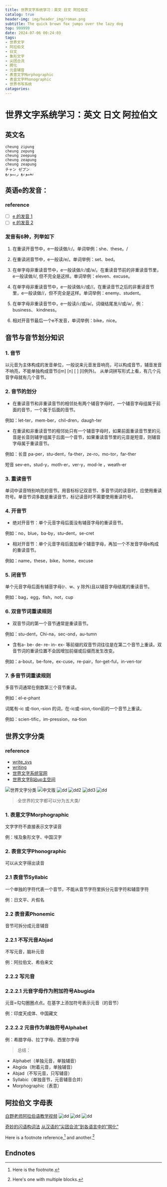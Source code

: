 ```yaml
---
title: 世界文字系统学习：英文 日文 阿拉伯文
catalog: true
header-img: img/header_img/roman.png
subtitle: The quick brown fox jumps over the lazy dog
top: 999999
date: 2024-07-06 00:24:03
tags:
- 世界文字
- 阿拉伯文
- 日文
- 象形文字
- 尖团合流
- 腭化
- 元音辅音
- 表意文字Morphographic
- 表音文字Phonographic
- 世界书写系统
catagories:
---
```


# 世界文字系统学习：英文 日文 阿拉伯文

## 英文名

```
cheung zipung
cheung zepung
cheung zeepung
cheung zeapung
cheung zeapung
チャン ゼプン
تشيونغ زيبونغ
```

## 英语e的发音：

### reference

- [ ] [e 的发音 1](https://zhidao.baidu.com/question/505929543901517964.html)
- [ ] [e 的发音 2][e_pronunciation_2]

### 发音有6种，列举如下

1. 在重读开音节中，e一般读做/i:/。单词举例：she、these。/

2. 在重读闭音节中，e一般读/e/。单词举例：set、bed。

3. 在单字母非重读音节中，e一般读做/i:/或/ə/。在重读音节前的非重读音节里，e一般读做/i/, 但不完全是这样。单词举例：eleven、excuse。

4. 在单字母非重读音节中，e一般读做/i:/或//。在重读音节之后的非重读音节里，e一般读做//，但不完全是这样。单词举例：enemy、student。

5. 在单字母非重读音节中，e一般读/i:/或/ə/。词缀结尾发/i/或/ə/，例：business、 kindness。

6. 相对开音节最后一个e不发音，单词举例：bike，nice。

## 音节与音节划分知识

### 1. 音节

以元音为主体构成的发音单位，一般说来元音发音响亮，可以构成音节，辅音发音不响亮，不能单独构成音节([m] [n] [ ] [l]例外)。
从单词拼写形式上看，有几个元音字母就有几个音节。

### 2. 音节的划分

- 在重读音节和非重读音节的相邻处有两个辅音字母时，一个辅音字母组属于前面的音节，一个属于后面的音节。

例如：let-ter，mem-ber，chil-dren，daugh-ter

- 在重读和非重读音节的相邻处只有一个辅音字母时，如果前面重读音节里的元音是长音则辅字组属于后面一个音节，如果重读音节里的元音是短音，则辅音字母属于重读音节。

例如：长音 pa-per，stu-dent，fa-ther，ze-ro，mo-tor，far-ther

短音 sev-en，stud-y，moth-er，ver-y，mod-le ，weath-er

### 3. 重读音节

单词中读音特别响亮的音节。用音标标记双音节、多音节词的读音时，应使用重读符号。单音节词多数是重读音节，标记读音时不需要使用重读符号。

### 4. 开音节

- 绝对开音节：单个元音字母后面没有辅音字母的重读音节。

例如：no，blue，ba-by，stu-dent，se-cret

- 相对开音节：单个元音字母后面加单个辅音字母，再加一个不发音字母e构成的重读音节。

例如：name，these，bike，home，excuse

### 5. 闭音节

单个元音字母后面有辅音字母(r、w、y 除外)且以辅音字母结尾的重读音节。

例如：bag，egg，fish，not，cup

### 6. 双音节词重读规则

- 双音节词的第一个音节通常是重读音节。

例如：stu-dent，Chi-na，sec-ond，au-tumn

- 含有a- be- de- re- in- ex- 等前缀的双音节词往往是在第二个音节上重读。双音节词的重读位置不会因增加前缀或后缀而发生改变。

例如：a-bout，be-fore，ex-cuse，re-pair，for-get-ful，in-ven-tor

### 7. 多音节词重读规则

多音节词通常在倒数第三个音节重读。

例如：el-e-phant

词尾有-ic 或-tion,-sion 的词，在-ic或-sion,-tion前的一个音节上重读。

例如：scien-tific，im-pression，na-tion

## 世界文字分类

### reference 

- [write_sys]
- [writing](http://languagesindanger.eu/book-of-knowledge/writing/)
- [世界文字系统官网](https://www.worldswritingsystems.org/)
- [世界文字B站up主空间](https://space.bilibili.com/1931761492/video)

![世界文字分类](https://pic1.zhimg.com/7ae2af104a6e315229ee88527a72c8cd_r.jpg)
![中文版](https://p1.ssl.qhmsg.com/t01eb6714f6b8e761dd.jpg)
![dd](OIP-C.jpg)
![dd2](https://www.ielts-adviser.com/wp-content/uploads/2015/07/main-systems-of-writing.png)
![dd3](https://iibawards-prod.s3.amazonaws.com/projects/images/000/002/704/large.png)
![dd](https://www.applelanguages.com/blog/wp-content/uploads/2019/04/blog-post-writing-system.png)


> 全世界的文字都可以分为五大类/

### 1. 表意文字Morphographic
文字字符不直接表示文字读音

例：埃及象形文字、中国汉字

### 2. 表音文字Phonographic
可以从文字得出读音

### 2.1 表音节Syllabic
一个单独的字符代表一个音节，不能从音节字符里拆分元音字符和辅音字符

例：日文平、片假名

### 2.2 表音素Phonemic
音节可拆分成元音辅音

### 2.2.1 不写元音Abjad
不写元音，脑补元音

例：阿拉伯文、希伯来文

### 2.2.2 写元音

### 2.2.2.1 元音字母作为附加符号Abugida
元音=勾勾圈圈点点。在基字上添加符号表示元音（的音节）

例：印度天成体、中国藏文

### 2.2.2.2 元音作为单独符号Alphabet

例：希腊字母、拉丁字母、西里尔字母

> 总结：

- Alphabet（单独元音，单独辅音）
- Abgida（附着元音，单独辅音）
- Abjad（不写元音，只写辅音）
- Syllabic（单独音节，元音辅音合并）
- Morphographic（表意）

## 阿拉伯文 字母表

[白野老师阿拉伯语教学视频](https://space.bilibili.com/39020403/channel/seriesdetail?sid=3930706)
![dd](https://ts1.cn.mm.bing.net/th/id/R-C.02947271425f5006882a4280f981f680?rik=nmwlkd0ZZsueCA&riu=http%3a%2f%2fi180.photobucket.com%2falbums%2fx47%2fayoobzhao%2fQr%2fArabic20consonants.gif&ehk=%2fc9OWpS7uB2ocCx8PCwnnH0jlBXypsb4Zq0e6u5r2M0%3d&risl=&pid=ImgRaw&r=0)
![dd](https://gss0.baidu.com/-Po3dSag_xI4khGko9WTAnF6hhy/zhidao/wh%3D600%2C800/sign=b9c2fe85e2fe9925cb596156049872e7/023b5bb5c9ea15ceb5380649b4003af33b87b298.jpg)
![dd](https://appwk.baidu.com/naapi/doc/view?ih=1010&o=jpg_6_0_______&iw=785&ix=0&iy=0&aimw=785&rn=1&doc_id=bce77edea58da0116c1749c8&pn=1&sign=092f630f22a92d43dc202094b56f0ad5&type=1&app_ver=2.9.8.2&ua=bd_800_800_IncredibleS_2.9.8.2_2.3.7&bid=1&app_ua=IncredibleS&uid=&cuid=&fr=3&Bdi_bear=WIFI&from=3_10000&bduss=&pid=1&screen=800_800&)

[奇妙的闪语构词法](https://www.bilibili.com/video/BV1oL411y7qW/?spm_id_from=trigger_reload&vd_source=b48342a630f5cc1a5c86649a37c0db89)
[从汉语的“尖团合流”到各语言中的“腭化”](https://www.bilibili.com/video/BV1wN4y1j7TJ/?spm_id_from=333.999.0.0&vd_source=b48342a630f5cc1a5c86649a37c0db89)

Here is a footnote reference,[^1] and another.[^longnote]

## Endnotes
[^1]: Here is the footnote.
[^longnote]: Here's one with multiple blocks.

[e_pronunciation_2]: <https://m.hujiang.com/en/p1352385/#:~:text=e%E5%9C%A8%E8%8B%B1%E8%AF%AD%E5%8D%95%E8%AF%8D%E4%B8%AD%E6%9C%89%E5%87%A0%E7%A7%8D%E5%8F%91%E9%9F%B3%20%E4%B9%9D%E7%A7%8D%EF%BC%8C%E5%88%86%E5%88%AB%E4%B8%BA%E2%88%B6%E5%9C%A8%E5%BC%80%E9%9F%B3%E8%8A%82%E4%B8%AD%EF%BC%8C%E5%8F%91%E5%AD%97%E6%AF%8D%E9%9F%B3%EF%BC%8C%E8%AF%BB%E4%BD%9C%E2%88%B6%E3%80%90%E2%88%B6%E3%80%91%3B%E5%9C%A8%E9%97%AD%E9%9F%B3%E8%8A%82%E4%B8%AD%EF%BC%8C%E8%AF%BB%E4%BD%9C%E2%88%B6%20%E3%80%90e%E3%80%91%3B%E5%9C%A8ea%E7%BB%84%E5%90%88%E7%9A%84%E4%B8%AD%EF%BC%8C%E8%AF%BB%E4%BD%9C%E2%88%B6,%E3%80%90i%E3%80%91%EF%BC%8C%E8%BF%98%E5%8F%AF%E4%BB%A5%E8%AF%BB%E4%BD%9C%E2%88%B6%20%E3%80%90e%E3%80%91%E6%88%96%E8%80%85%E3%80%90i%E3%80%91%3B%E5%9C%A8ear%E7%BB%84%E5%90%88%EF%BC%8C%E8%AF%BB%E4%BD%9C%E2%88%B6%20%E3%80%90i%E2%91%A7%E3%80%91%E7%AD%89%E3%80%82> "泸江英语：e在英语单词中有几种发音"
[write_sys]: <https://neography.info/writing-systems/#:~:text=Writing%20Systems%201%201.%20Segmental%20Segmental%20writing%20systems,building%20blocks.%20Syllabary%20...%203%203.%20Segmental-Syllabic%20> "书写系统"